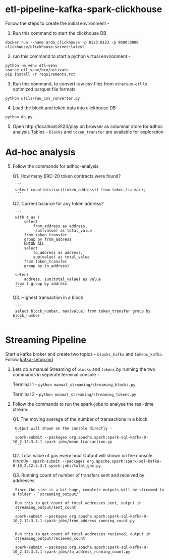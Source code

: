 # etl-pipeline-kafka-spark-clickhouse


Follow the steps to create the initial environment - 

1. Run this command to start the clickhouse DB
```
docker run --name arda_clickhouse -p 8123:8123 -p 9000:9000 clickhouse/clickhouse-server:latest
```

2. run this command to start a python virtual environment - 
```
python -m venv etl-venv
source etl-venv/bin/activate
pip install -r requirements.txt
```

3. Run this command, to convert raw csv files from `ethereum-etl` to optimized parquet file formats
```
python utils/raw_csv_converter.py
```

4. Load the block and token data into clickhouse DB
```
python db.py
```

5. Open http://localhost:8123/play on browser as columnar store for adhoc analysis
Tables - `blocks` and `token_transfer` are available for exploration



# Ad-hoc analysis

5. Follow the commands for adhoc-analysis

    Q1. How many ERC-20 token contracts were found? 

        ```
        select count(distinct(token_address)) from token_transfer;
        ```

    Q2. Current balance for any token address?

        ```
        with t as (
            select 
                from_address as address, 
                -sum(value) as total_value 
            from token_transfer 
            group by from_address
            UNION ALL
            select 
                to_address as address, 
                sum(value) as total_value 
            from token_transfer 
            group by to_address)

        select 
            address, sum(total_value) as value 
        from t group by address
        ```
    
    Q3. Highest transaction in a block

        ```
        select block_number, max(value) from token_transfer group by block_number
        ```


# Streaming Pipeline


Start a kafka broker and create two topics - `blocks_kafka` and `tokens_kafka`. Follow [kafka-setup.md](./kafka-setup.md)

1. Lets do a manual Streaming of `blocks` and `tokens` by running the two commands in seperate terminal console - 

    Terminal 1 - 
    `python manual_streaming/streaming_blocks.py`

    Terminal 2 - 
    `python manual_streaming/streaming_tokens.py`

2. Follow the commands to run the spark-jobs to analyse the real-time stream.

    Q1. The moving average of the number of transactions in a block 

        Output will shown on the console directly - 
        ```
        spark-submit --packages org.apache.spark:spark-sql-kafka-0-10_2.12:3.3.1 spark-jobs/mean_transaction.py
        ```

    
    Q2. Total value of gas every hour
        Output will shown on the console directly - 
        ```
        spark-submit --packages org.apache.spark:spark-sql-kafka-0-10_2.12:3.3.1 spark-jobs/total_gas.py
        ```


    Q3. Running count of number of transfers sent and received by addresses
        
        Since the size is a bit huge, complete outputs will be streamed to a folder - `streaming_output/`  

        Run this to get count of total addresses sent, output in `streaming_output/sent_count`  
        ```
        spark-submit --packages org.apache.spark:spark-sql-kafka-0-10_2.12:3.3.1 spark-jobs/from_address_running_count.py
        ```

        Run this to get count of total addresses recieved, output in `streaming_output/recieved_count`  
        ```
        spark-submit --packages org.apache.spark:spark-sql-kafka-0-10_2.12:3.3.1 spark-jobs/to_address_running_count.py
        ```







